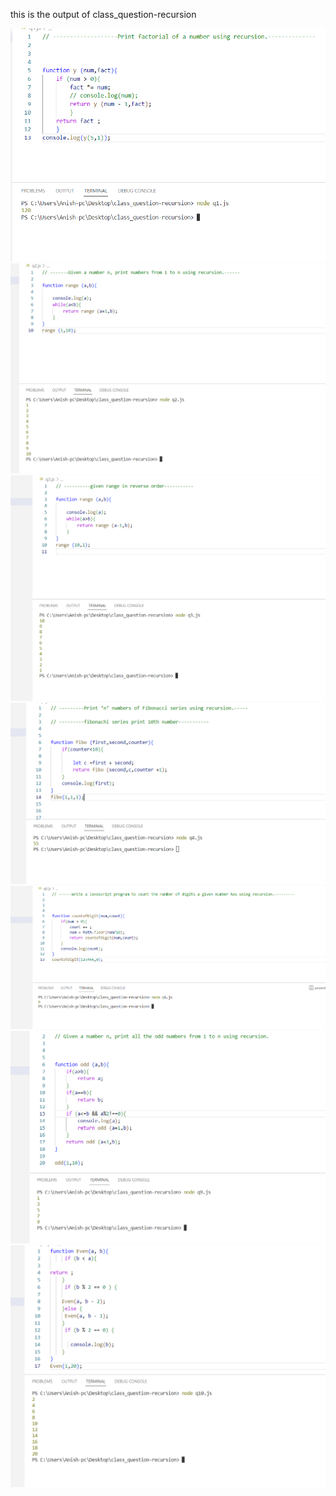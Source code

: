 <p>this is the output of class_question-recursion</p>


<img src="image/q1.png">
<img src="image/q2.png">
<img src="image/q3.png">
<img src="image/q4.png">
<img src="image/q6.png">
<img src="image/q9.png">
<img src="image/q10.png">
